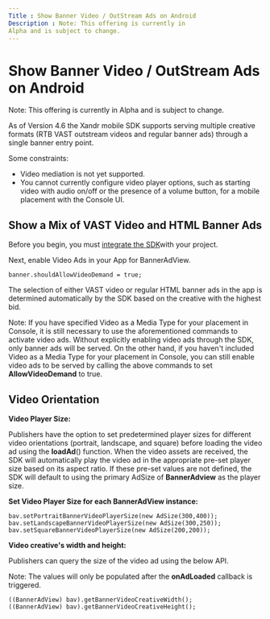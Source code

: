 ```yaml
---
Title : Show Banner Video / OutStream Ads on Android
Description : Note: This offering is currently in
Alpha and is subject to change.
---
```



# Show Banner Video / OutStream Ads on Android





Note: This offering is currently in
Alpha and is subject to change.



As of Version 4.6 the Xandr mobile SDK supports
serving multiple creative formats (RTB VAST outstream videos and regular
banner ads) through a single banner entry point.

Some constraints:

- Video mediation is not yet supported.
- You cannot currently configure video player options, such as starting
  video with audio on/off or the presence of a volume button, for a
  mobile placement with the Console UI.

<div id="ID-00000920__section_lfl_q4y_fyb" >

## Show a Mix of VAST Video and HTML Banner Ads

Before you begin, you must <a
href="https://docs.xandr.com/bundle/mobile-sdk/page/android-sdk-integration-instructions.html"
class="xref" target="_blank">integrate the SDK</a>with your project. 



Next, enable Video Ads in your App for BannerAdView.

``` pre
banner.shouldAllowVideoDemand = true;
```





The selection of either VAST video or regular HTML banner ads in the app
is determined automatically by the SDK based on the creative with the
highest bid.

<div id="ID-00000920__note_g4c_xt4_cyb" 

Note: If you have specified Video as a
Media Type for your placement in Console, it is still necessary to use
the aforementioned commands to activate video ads. Without explicitly
enabling video ads through the SDK, only banner ads will be served. On
the other hand, if you haven't included Video as a Media Type for your
placement in Console, you can still enable video ads to be served by
calling the above commands to set **AllowVideoDemand** to true.







<div id="ID-00000920__section_shl_q4y_fyb" >

## Video Orientation

**Video Player Size:**

Publishers have the option to set predetermined player sizes for
different video orientations (portrait, landscape, and square) before
loading the video ad using the **loadAd**() function. When the video
assets are received, the SDK will automatically play the video ad in the
appropriate pre-set player size based on its aspect ratio. If these
pre-set values are not defined, the SDK will default to using the
primary AdSize of **BannerAdview** as the player size.

**Set Video Player Size for each BannerAdView instance:**

``` pre
bav.setPortraitBannerVideoPlayerSize(new AdSize(300,400));
bav.setLandscapeBannerVideoPlayerSize(new AdSize(300,250));
bav.setSquareBannerVideoPlayerSize(new AdSize(200,200));
```

**Video creative's width and height:**



Publishers can query the size of the video ad using the below API.

<div id="ID-00000920__note_c11_h4y_fyb" 

Note: The values will only be populated
after the **onAdLoaded** callback is triggered.



``` pre
((BannerAdView) bav).getBannerVideoCreativeWidth();
((BannerAdView) bav).getBannerVideoCreativeHeight();
```








